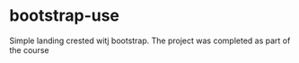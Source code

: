 # bootstrap-use
Simple landing crested witj bootstrap. The project was completed as part of the course
